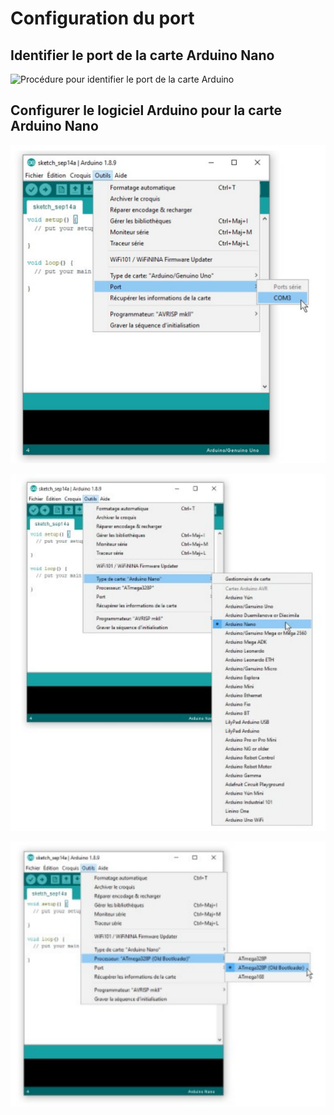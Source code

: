 # Configuration du port

## Identifier le port de la carte Arduino Nano

![Procédure pour identifier le port de la carte Arduino](./Slide1.SVG)

## Configurer le logiciel Arduino pour la carte Arduino Nano

![Brancher la carte à l’ordinateur et choisir le port trouvé à l’étape précédente](./configuration1.svg)

![Choisir le modèle de carte «Arduino Nano»](./configuration2.svg)

![Choisir le vieux Bootloader](./configuration3.svg)




